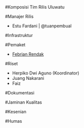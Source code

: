 #Komposisi Tim Rilis Uluwatu

#Manajer Rilis

- Estu Fardani | @tuanpembual

#Infrastruktur

#Pemaket

- [Febrian Rendak](https://github.com/febrianrendak)

#Riset

- Herpiko Dwi Aguno (Koordinator)
- Juang Nakarani
- Faiz

#Dokumentasi

#Jaminan Kualitas

#Kesenian

#Humas
